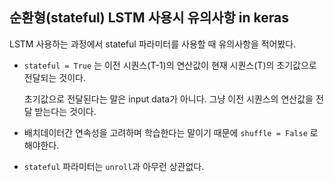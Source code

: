## 순환형(stateful) LSTM 사용시 유의사항 in keras 



LSTM 사용하는 과정에서 stateful 파라미터를 사용할 때 유의사항을 적어봤다.



- `stateful = True` 는 이전 시퀀스(T-1)의 연산값이 현재 시퀀스(T)의 초기값으로 전달되는 것이다.

  초기값으로 전달된다는 말은  input data가 아니다.  그냥 이전 시퀀스의 연산값을 전달 받는다는 것이다.

- 배치데이터간 연속성을 고려하며 학습한다는 말이기 때문에 `shuffle = False` 로 해야한다.

- `stateful` 파라미터는 `unroll`과 아무런 상관없다.

